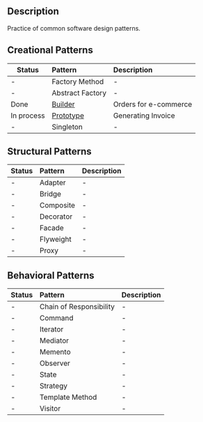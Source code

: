 ## Description

Practice of common software design patterns.


## Creational Patterns

 Status     | Pattern                            | Description           |
|------------|:-----------------------------------|:----------------------|
| -          | Factory Method                     | -                     |
| -          | Abstract Factory                   | -                     |
| Done       | [Builder](Creational/Builder)      | Orders for e-commerce |
| In process | [Prototype](Creational/Prototype)  | Generating Invoice    |
| -          | Singleton                          | -                     |

## Structural Patterns

 Status     | Pattern                  | Description           |
|------------|:-------------------------|:----------------------|
| -          | Adapter                  | -                     |
| -          | Bridge                   | -                     |
| -          | Composite                | -                     |
| -          | Decorator                | -                     |
| -          | Facade                   | -                     |
| -          | Flyweight                | -                     |
| -          | Proxy                    | -                     |


## Behavioral Patterns

 Status     | Pattern                                 | Description           |
|------------|:----------------------------------------|:----------------------|
| -          | Chain of Responsibility                 | -                     |
| -          | Command                                 | -                     |
| -          | Iterator                                | -                     |
| -          | Mediator                                | -                     |
| -          | Memento                                 | -                     |
| -          | Observer                                | -                     |
| -          | State                                   | -                     |
| -          | Strategy                                | -                     |
| -          | Template Method                         | -                     |
| -          | Visitor                                | -                     |